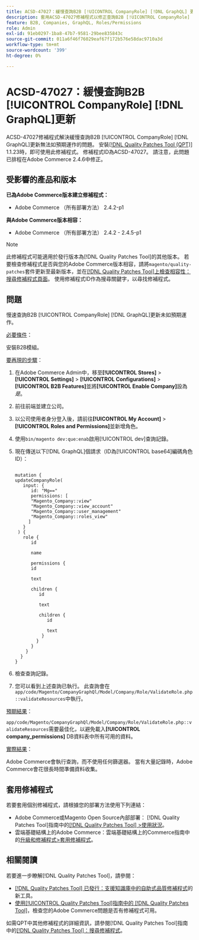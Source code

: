 ```yaml
---
title: ACSD-47027：緩慢查詢B2B [!UICONTROL CompanyRole] [!DNL GraphQL] 更新
description: 套用ACSD-47027修補程式以修正查詢B2B [!UICONTROL CompanyRole] [!DNL GraphQL] 更新速度緩慢的Adobe Commerce問題。
feature: B2B, Companies, GraphQL, Roles/Permissions
role: Admin
exl-id: 91eb0297-1ba8-47b7-9581-29bee835843c
source-git-commit: 011a6f46f76029eaf67f172b576e58dac9710a3d
workflow-type: tm+mt
source-wordcount: '399'
ht-degree: 0%

---
```


# ACSD-47027：緩慢查詢B2B [!UICONTROL CompanyRole] [!DNL GraphQL]更新

ACSD-47027修補程式解決緩慢查詢B2B [!UICONTROL CompanyRole] [!DNL GraphQL]更新無法如預期運作的問題。 安裝[[!DNL Quality Patches Tool (QPT)]](https://experienceleague.adobe.com/zh-hant/docs/commerce-operations/tools/quality-patches-tool/quality-patches-tool-to-self-serve-quality-patches) 1.1.23時，即可使用此修補程式。 修補程式ID為ACSD-47027。 請注意，此問題已排程在Adobe Commerce 2.4.6中修正。

## 受影響的產品和版本

**已為Adobe Commerce版本建立修補程式：**
* Adobe Commerce （所有部署方法） 2.4.2-p1

**與Adobe Commerce版本相容：**
* Adobe Commerce （所有部署方法） 2.4.2 - 2.4.5-p1

>[!NOTE]
>
>此修補程式可能適用於發行版本為[!DNL Quality Patches Tool]的其他版本。 若要檢查修補程式是否與您的Adobe Commerce版本相容，請將`magento/quality-patches`套件更新至最新版本，並在[[!DNL Quality Patches Tool]上檢查相容性：搜尋修補程式頁面](https://experienceleague.adobe.com/tools/commerce-quality-patches/index.html?lang=zh-Hant)。 使用修補程式ID作為搜尋關鍵字，以尋找修補程式。

## 問題

慢速查詢B2B [!UICONTROL CompanyRole] [!DNL GraphQL]更新未如預期運作。

<u>必要條件</u>：

安裝B2B模組。

<u>要再現的步驟</u>：

1. 在Adobe Commerce Admin中，移至&#x200B;**[!UICONTROL Stores]** > **[!UICONTROL Settings]** > **[!UICONTROL Configurations]** > **[!UICONTROL B2B Features]**&#x200B;並將&#x200B;**[!UICONTROL Enable Company]**&#x200B;設為&#x200B;_是_。
1. 前往前端並建立公司。
1. 以公司使用者身分登入後，請前往&#x200B;**[!UICONTROL My Account]** > **[!UICONTROL Roles and Permissions]**&#x200B;並新增角色。
1. 使用`bin/magento dev:que:enab`啟用[!UICONTROL dev]查詢記錄。
1. 現在傳送以下[!DNL GraphQL]個請求（ID為[!UICONTROL base64]編碼角色ID）：

   <pre><code>
   mutation &lbrace;
   updateCompanyRole(
      input: &lbrace;
         id: "Mg=="
         permissions: &lbrack;
         "Magento_Company::view"
         "Magento_Company::view_account"
         "Magento_Company::user_management"
         "Magento_Company::roles_view"
        &rbrack;
      &rbrace;
    ) &lbrace;
      role &lbrace;
         id

         name

         permissions &lbrace;
         id

         text

         children &lbrace;
            id

            text

            children &lbrace;
               id

               text
             &rbrace;
           &rbrace;
         &rbrace;
       &rbrace;
     &rbrace;
   &rbrace;
   </code></pre>

1. 檢查查詢記錄。
1. 您可以看到上述查詢已執行。 此查詢會在`app/code/Magento/CompanyGraphQl/Model/Company/Role/ValidateRole.php::validateResources`中執行。

<u>預期結果</u>：

`app/code/Magento/CompanyGraphQl/Model/Company/Role/ValidateRole.php::validateResources`需要最佳化，以避免載入&#x200B;**[!UICONTROL company_permissions]** DB資料表中所有可用的資料。

<u>實際結果</u>：

Adobe Commerce會執行查詢，而不使用任何篩選器。 當有大量記錄時，Adobe Commerce會花很長時間準備資料收集。

## 套用修補程式

若要套用個別修補程式，請根據您的部署方法使用下列連結：

* Adobe Commerce或Magento Open Source內部部署： [!DNL Quality Patches Tool]指南中的[[!DNL Quality Patches Tool] >使用狀況](/help/tools/quality-patches-tool/usage.md)。
* 雲端基礎結構上的Adobe Commerce：雲端基礎結構上的Commerce指南中的[升級和修補程式>套用修補程式](https://experienceleague.adobe.com/docs/commerce-cloud-service/user-guide/develop/upgrade/apply-patches.html?lang=zh-Hant)。 

## 相關閱讀

若要進一步瞭解[!DNL Quality Patches Tool]，請參閱：

* [[!DNL Quality Patches Tool] 已發行：支援知識庫中的自助式品質修補程式](https://experienceleague.adobe.com/zh-hant/docs/commerce-operations/tools/quality-patches-tool/quality-patches-tool-to-self-serve-quality-patches)的新工具。
* [使用[!UICONTROL Quality Patches Tool]指南中的 [!DNL Quality Patches Tool]](/help/tools/quality-patches-tool/patches-available-in-qpt/check-patch-for-magento-issue-with-magento-quality-patches.md)，檢查您的Adobe Commerce問題是否有修補程式可用。


如需QPT中其他修補程式的詳細資訊，請參閱[!DNL Quality Patches Tool]指南中的[[!DNL Quality Patches Tool]：搜尋修補程式](https://experienceleague.adobe.com/tools/commerce-quality-patches/index.html?lang=zh-Hant)。
